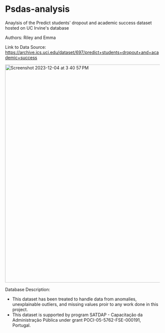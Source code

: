 # Psdas-analysis
Anaylsis of the Predict students' dropout and academic success dataset hosted on UC Irvine's database

Authors: Riley and Emma

Link to Data Source: https://archive.ics.uci.edu/dataset/697/predict+students+dropout+and+academic+success

<img width="707" alt="Screenshot 2023-12-04 at 3 40 57 PM" src="https://github.com/Elseter/Psdas-analysis/assets/104609977/304d346b-3a13-4992-913e-080b562dfcda">

Database Description:
- This dataset has been treated to handle data from anomalies, unexplainable outliers, and missing values proir to any work done in this project.
- This dataset is supported by program SATDAP - Capacitação da Administração Pública under grant POCI-05-5762-FSE-000191, Portugal.
